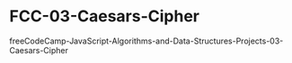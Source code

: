 # FCC-03-Caesars-Cipher
freeCodeCamp-JavaScript-Algorithms-and-Data-Structures-Projects-03-Caesars-Cipher
